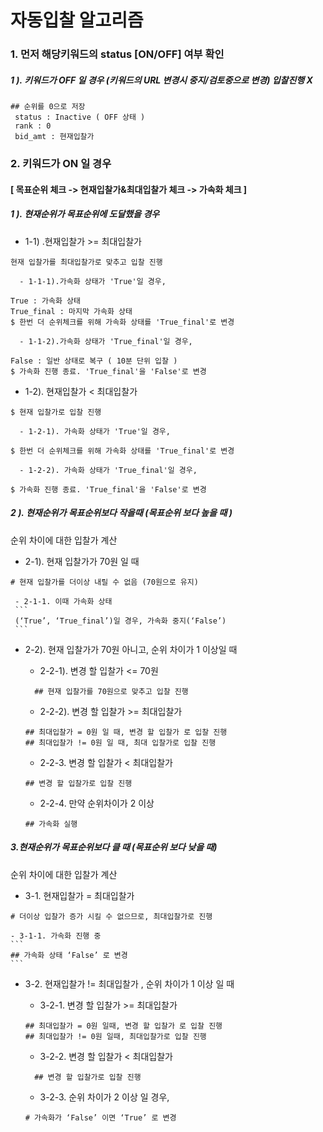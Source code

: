 # 자동입찰 알고리즘

### 1. 먼저 해당키워드의 status [ON/OFF] 여부 확인
##### 1 ). 키워드가 OFF 일 경우 (키워드의 URL 변경시 중지/검토중으로 변경) 입찰진행 X
```
## 순위를 0으로 저장
 status : Inactive ( OFF 상태 )
 rank : 0
 bid_amt : 현재입찰가
```

### 2. 키워드가 ON 일 경우
#### [ 목표순위 체크 -> 현재입찰가&최대입찰가 체크 -> 가속화 체크 ]

##### 1 ). 현재순위가 목표순위에 도달했을 경우
  - 1-1) .현재입찰가 >= 최대입찰가
```
현재 입찰가를 최대입찰가로 맞추고 입찰 진행
```
      - 1-1-1).가속화 상태가 'True'일 경우,
```
True : 가속화 상태
True_final : 마지막 가속화 상태
$ 한번 더 순위체크를 위해 가속화 상태를 'True_final'로 변경
````
      - 1-1-2).가속화 상태가 'True_final'일 경우,
```
False : 일반 상태로 복구 ( 10분 단위 입찰 )
$ 가속화 진행 종료. 'True_final'을 'False'로 변경
```
  - 1-2). 현재입찰가 < 최대입찰가
```
$ 현재 입찰가로 입찰 진행
```
      - 1-2-1). 가속화 상태가 'True'일 경우,
```
$ 한번 더 순위체크를 위해 가속화 상태를 'True_final'로 변경
```
      - 1-2-2). 가속화 상태가 'True_final'일 경우,
```
$ 가속화 진행 종료. 'True_final'을 'False'로 변경
```

##### 2 ). 현재순위가 목표순위보다 작을때 (목표순위 보다 높을 때 )
순위 차이에 대한 입찰가 계산

  - 2-1). 현재 입찰가가 70원 일 때
  ```
  # 현재 입찰가를 더이상 내릴 수 없음 (70원으로 유지)
  ```
     - 2-1-1. 이때 가속화 상태
     ```
     (‘True’, ‘True_final’)일 경우, 가속화 중지(‘False’)
     ```

  - 2-2). 현재 입찰가가 70원 아니고, 순위 차이가 1 이상일 때
    - 2-2-1). 변경 할 입찰가 <= 70원
    ```
	  ## 현재 입찰가를 70원으로 맞추고 입찰 진행
    ```

    - 2-2-2). 변경 할 입찰가 >= 최대입찰가
    ```
    ## 최대입찰가 = 0원 일 때, 변경 할 입찰가 로 입찰 진행
    ## 최대입찰가 != 0원 일 때, 최대 입찰가로 입찰 진행    
    ```

    - 2-2-3. 변경 할 입찰가 < 최대입찰가
    ```
    ## 변경 할 입찰가로 입찰 진행
    ```

    - 2-2-4. 만약 순위차이가 2 이상
    ```
    ## 가속화 실행
    ```


##### 3.현재순위가 목표순위보다 클 때 (목표순위 보다 낮을 때)
순위 차이에 대한 입찰가 계산

  - 3-1. 현재입찰가 = 최대입찰가
  ```
  # 더이상 입찰가 증가 시킬 수 없으므로, 최대입찰가로 진행
  ```

    - 3-1-1. 가속화 진행 중
    ```
    ## 가속화 상태 ‘False’ 로 변경
    ```

  - 3-2. 현재입찰가 != 최대입찰가 , 순위 차이가 1 이상 일 때
    - 3-2-1. 변경 할 입찰가 >= 최대입찰가
    ```
    ## 최대입찰가 = 0원 일때, 변경 할 입찰가 로 입찰 진행
    ## 최대입찰가 != 0원 일때, 최대입찰가로 입찰 진행    
    ```

    - 3-2-2. 변경 할 입찰가 < 최대입찰가
    ```
	  ## 변경 할 입찰가로 입찰 진행
    ```

    - 3-2-3. 순위 차이가 2 이상 일 경우,
    ```
    # 가속화가 ‘False’ 이면 ‘True’ 로 변경
    ```
